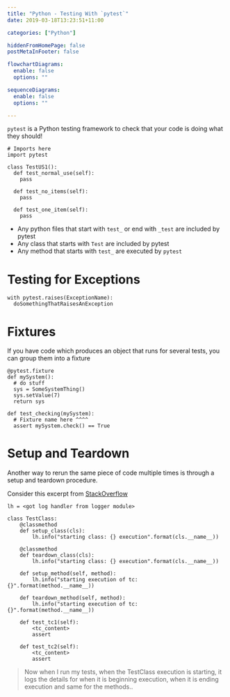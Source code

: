 ```yaml
---
title: "Python - Testing With `pytest`"
date: 2019-03-18T13:23:51+11:00

categories: ["Python"]

hiddenFromHomePage: false
postMetaInFooter: false

flowchartDiagrams:
  enable: false
  options: ""

sequenceDiagrams: 
  enable: false
  options: ""

---
```


`pytest` is a Python testing framework to check that your code is doing what they should!


```python3
# Imports here
import pytest

class TestUS1():
  def test_normal_use(self):
    pass
    
  def test_no_items(self):
    pass
    
  def test_one_item(self):
    pass
```

* Any python files that start with `test_` or end with `_test` are included by pytest
* Any class that starts with `Test` are included by pytest
* Any method that starts with `test_` are executed by `pytest`

# Testing for Exceptions
```python3
with pytest.raises(ExceptionName):
  doSomethingThatRaisesAnException
```

# Fixtures
If you have code which produces an object that runs for several tests, you can group them into a fixture
```python3
@pytest.fixture
def mySystem():
  # do stuff
  sys = SomeSystemThing()
  sys.setValue(7)
  return sys

def test_checking(mySystem):
  # Fixture name here ^^^^
  assert mySystem.check() == True
```

# Setup and Teardown
Another way to rerun the same piece of code multiple times is through a setup and teardown procedure.  

Consider this excerpt from [StackOverflow](https://stackoverflow.com/a/40558283)
```python3
lh = <got log handler from logger module>

class TestClass:
    @classmethod
    def setup_class(cls):
        lh.info("starting class: {} execution".format(cls.__name__))

    @classmethod
    def teardown_class(cls):
        lh.info("starting class: {} execution".format(cls.__name__))

    def setup_method(self, method):
        lh.info("starting execution of tc: {}".format(method.__name__))

    def teardown_method(self, method):
        lh.info("starting execution of tc: {}".format(method.__name__))

    def test_tc1(self):
        <tc_content>
        assert 

    def test_tc2(self):
        <tc_content>
        assert
```

> Now when I run my tests, when the TestClass execution is starting, it logs the details for when it is beginning execution, when it is ending execution and same for the methods..
